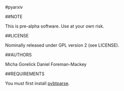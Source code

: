 #pyarxiv

##NOTE

This is pre-alpha software.  Use at your own risk.

##LICENSE

Nominally released under GPL version 2 (see LICENSE).

##AUTHORS

Micha Gorelick
Daniel Foreman-Mackey

##REQUIREMENTS

You must first install [pybtparse](https://www.github.com/dfm/pybtparse).
